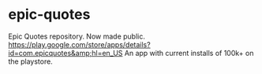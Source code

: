 # epic-quotes
Epic Quotes repository. Now made public. https://play.google.com/store/apps/details?id=com.epicquotes&amp;hl=en_US
An app with current installs of 100k+ on the playstore.


